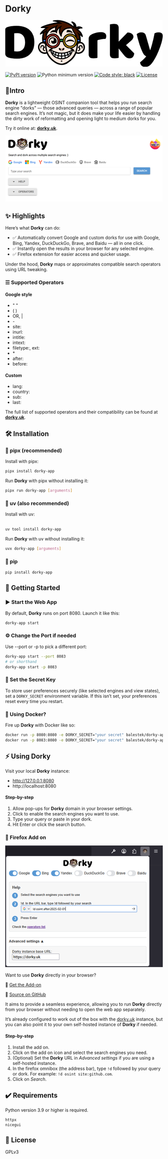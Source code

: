 # Dorky

<p align="center">
  <img src="https://raw.githubusercontent.com/balestek/dorky-app/master/dorky/assets/images/dorky-logo.png">
</p>

[![PyPI version](https://badge.fury.io/py/dorky-app.svg)](https://badge.fury.io/py/dorky-app)
![Python minimum version](https://img.shields.io/badge/Python-3.8%2B-brightgreen)
[![Code style: black](https://img.shields.io/badge/code%20style-black-000000.svg)](https://github.com/psf/black)
[![License](https://img.shields.io/github/license/balestek/dorky-app.svg)](https://github.com/balestek/dorky/blob/master/LICENSE)

## 📝Intro
__Dorky__ is a lightweight OSINT companion tool that helps you run search engine "dorks" — those advanced queries — across a range of popular search engines. It’s not magic, but it does make your life easier by handling the dirty work of reformatting and opening light to medium dorks for you.

Try it online at: __[dorky.uk](https://dorky.uk)__.

<p align="center">
  <img src="https://raw.githubusercontent.com/balestek/dorky-app/master/dorky/assets/images/dorky-screenshot.png">
</p>

## ✨ Highlights

Here’s what __Dorky__ can do:

- ✅ Automatically convert Google and custom dorks for use with Google, Bing, Yandex, DuckDuckGo, Brave, and Baidu — all in one click.  
- ✅ Instantly open the results in your browser for any selected engine.  
- ✅ Firefox extension for easier access and quicker usage.

Under the hood, __Dorky__ maps or approximates compatible search operators using URL tweaking.

### ☰ Supported Operators
#### Google style
- " "
- ( )
- OR, |
- \-
- site:
- inurl:
- intitle:
- intext:
- filetype:, ext:
- \*
- after:
- before:
#### Custom
- lang:
- country:
- sub:
- last:

The full list of supported operators and their compatibility can be found at __[dorky.uk](https://dorky.uk)__.

## 🛠️ Installation

### 🔹 pipx  (recommended)

Install with pipx:

```bash
pipx install dorky-app
```

Run __Dorky__ with pipx without installing it:

```bash
pipx run dorky-app [arguments]
```

### 🔹 uv (also recommended)

Install with uv:

```bash

uv tool install dorky-app
```

Run __Dorky__ with uv without installing it:

```bash
uvx dorky-app [arguments]
```

### 🔹 pip

```bash
pip install dorky-app
```

## 🚀 Getting Started

### ▶️ Start the Web App

By default, __Dorky__ runs on port 8080. Launch it like this:

```bash
dorky-app start
```

### ⚙️ Change the Port if needed

Use --port or -p to pick a different port:

```bash
dorky-app start --port 8083
# or shorthand
dorky-app start -p 8083
```

### 🔐 Set the Secret Key

To store user preferences securely (like selected engines and view states), set a `DORKY_SECRET` environment variable. If this isn’t set, your preferences reset every time you restart.

### 🐳 Using Docker?

Fire up __Dorky__ with Docker like so:

```bash 
docker run -p 8080:8080 -e DORKY_SECRET="your secret" balestek/dorky-app # start dorky on port 8080
docker run -p 8083:8080 -e DORKY_SECRET="your secret" balestek/dorky-app # start dorky on port 8083
```

## ⚡ Using Dorky

Visit your local __Dorky__ instance:

- http://127.0.0.1:8080
- http://localhost:8080

#### Step-by-step

1. Allow pop-ups for __Dorky__ domain in your browser settings.
2. Click to enable the search engines you want to use.
3. Type your query or paste in your dork.
4. Hit Enter or click the search button.

### 🧩 Firefox Add on

<p align="center">
  <img src="https://raw.githubusercontent.com/balestek/dorky-app/master/dorky/assets/images/dorky-addon-popup.png">
</p>

Want to use __Dorky__ directly in your browser?

🔗 [Get the Add-on](https://addons.mozilla.org/en-US/firefox/addon/dorky/)

🔗 [Source on GitHub](https://github.com/balestek/dorky-addon)

It aims to provide a seamless experience, allowing you to run __Dorky__ directly from your browser without needing to open the web app separately.

It’s already configured to work out of the box with the [dorky.uk](https://dorky.uk) instance, but you can also point it to your own self-hosted instance of __Dorky__ if needed.

#### Step-by-step

1. Install the add on.
2. Click on the add on icon and select the search engines you need.
3. (Optional) Set the __Dorky__ URL in _Advanced settings_ if you are using a self-hosted instance.
4. In the firefox omnibox (the address bar), type `!d` followed by your query or dork. For example: `!d osint site:github.com`.
5. Click on _Search_.

## ✔️ Requirements

Python version 3.9 or higher is required.
```
httpx
nicegui
```

## 📄 License
GPLv3
